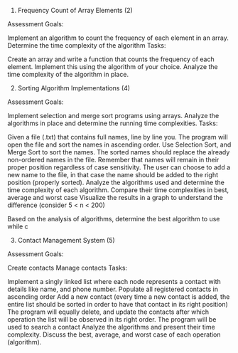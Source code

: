 1. Frequency Count of Array Elements (2)

Assessment Goals:

Implement an algorithm to count the frequency of each element in an array.
Determine the time complexity of the algorithm
Tasks:

Create an array and write a function that counts the frequency of each element.
Implement this using the algorithm of your choice.
Analyze the time complexity of the algorithm in place.

2. Sorting Algorithm Implementations (4)

Assessment Goals:

Implement selection and merge sort programs using arrays.
Analyze the algorithms in place and determine the running time complexities.
Tasks:

Given a file (.txt) that contains full names, line by line you. The program will open the file and sort the names in ascending order.
Use Selection Sort, and Merge Sort to sort the names.
The sorted names should replace the already non-ordered names in the file. Remember that names will remain in their proper position regardless of case sensitivity.
The user can choose to add a new name to the file, in that case the name should be added to the right position (properly sorted).
Analyze the algorithms used and determine the time complexity of each algorithm.
Compare their time complexities in best, average and worst case
Visualize the results in a graph to understand the difference (consider 5 < n < 200)

Based on the analysis of algorithms, determine the best algorithm to use while c

3. Contact Management System (5)

Assessment Goals: 

Create contacts
Manage contacts
Tasks:

Implement a singly linked list where each node represents a contact with details like name, and phone number.
Populate all registered contacts in ascending order
Add a new contact (every time a new contact is added, the entire list should be sorted in order to have that contact in its right position)
The program will equally delete, and update the contacts after which operation the list will be observed in its right order.
The program will be used to search a contact
Analyze the algorithms and present their time complexity. Discuss the best, average, and worst case of each operation (algorithm).
